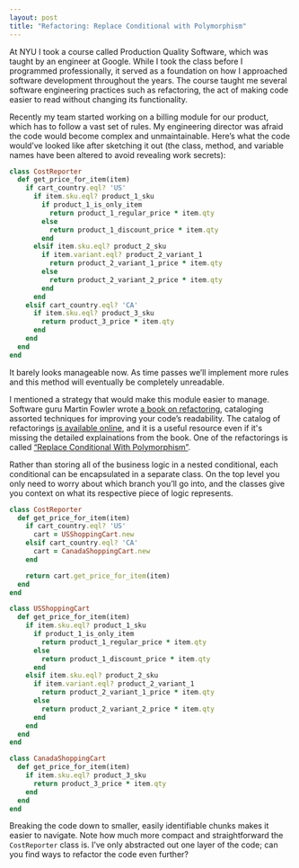 ```yaml
---
layout: post
title: "Refactoring: Replace Conditional with Polymorphism"
---
```


At NYU I took a course called Production Quality Software, which was taught by an engineer at Google. While I took the class before I programmed professionally, it served as a foundation on how I approached software development throughout the years. The course taught me several software engineering practices such as refactoring, the act of making code easier to read without changing its functionality.

Recently my team started working on a billing module for our product, which has to follow a vast set of rules. My engineering director was afraid the code would become complex and unmaintainable. Here’s what the code would’ve looked like after sketching it out (the class, method, and variable names have been altered to avoid revealing work secrets):

```ruby
class CostReporter
  def get_price_for_item(item)
    if cart_country.eql? 'US'
      if item.sku.eql? product_1_sku
        if product_1_is_only_item
          return product_1_regular_price * item.qty
        else
          return product_1_discount_price * item.qty
        end
      elsif item.sku.eql? product_2_sku
        if item.variant.eql? product_2_variant_1
          return product_2_variant_1_price * item.qty
        else
          return product_2_variant_2_price * item.qty
        end
      end
    elsif cart_country.eql? 'CA'
      if item.sku.eql? product_3_sku
        return product_3_price * item.qty
      end
    end
  end
end
```

It barely looks manageable now. As time passes we’ll implement more rules and this method will eventually be completely unreadable.

I mentioned a strategy that would make this module easier to manage. Software guru Martin Fowler wrote [a book on refactoring](https://martinfowler.com/books/refactoring.html), cataloging assorted techniques for improving your code’s readability. The catalog of refactorings [is available online](https://refactoring.com/catalog/), and it is a useful resource even if it's missing the detailed explainations from the book. One of the refactorings is called [“Replace Conditional With Polymorphism”](https://refactoring.com/catalog/replaceConditionalWithPolymorphism.html ).

Rather than storing all of the business logic in a nested conditional, each conditional can be encapsulated in a separate class. On the top level you only need to worry about which branch you’ll go into, and the classes give you context on what its respective piece of logic represents.

```ruby
class CostReporter
  def get_price_for_item(item)
    if cart_country.eql? 'US'
      cart = USShoppingCart.new
    elsif cart_country.eql? 'CA'
      cart = CanadaShoppingCart.new
    end

    return cart.get_price_for_item(item)
  end
end

class USShoppingCart
  def get_price_for_item(item)
    if item.sku.eql? product_1_sku
      if product_1_is_only_item
        return product_1_regular_price * item.qty
      else
        return product_1_discount_price * item.qty
      end
    elsif item.sku.eql? product_2_sku
      if item.variant.eql? product_2_variant_1
        return product_2_variant_1_price * item.qty
      else
        return product_2_variant_2_price * item.qty
      end
    end
  end
end

class CanadaShoppingCart
  def get_price_for_item(item)
    if item.sku.eql? product_3_sku
      return product_3_price * item.qty
    end
  end
end
```

Breaking the code down to smaller, easily identifiable chunks makes it easier to navigate. Note how much more compact and straightforward the `CostReporter` class is. I’ve only abstracted out one layer of the code; can you find ways to refactor the code even further?
